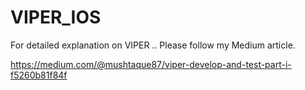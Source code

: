 # VIPER_IOS

For detailed explanation on VIPER .. Please follow my Medium article. 

https://medium.com/@mushtaque87/viper-develop-and-test-part-i-f5260b81f84f
